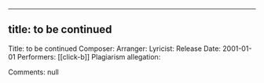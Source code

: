 
---
title: to be continued
---
Title: to be continued
Composer: 
Arranger: 
Lyricist: 
Release Date: 2001-01-01
Performers: [[click-b]]
Plagiarism allegation:


Comments:
null
